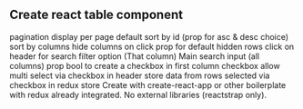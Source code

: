 Create react table component
-------------------------------------------------------
pagination
display per page
default sort by id (prop for asc & desc choice)
sort by columns
hide columns on click
prop for default hidden rows
click on header for search filter option (That column)
Main search input (all columns)
prop bool to create a checkbox in first column
checkbox allow multi select via checkbox in header
store data from rows selected via checkbox in redux store
Create with create-react-app or other boilerplate with redux already integrated.
No external libraries (reactstrap only).
